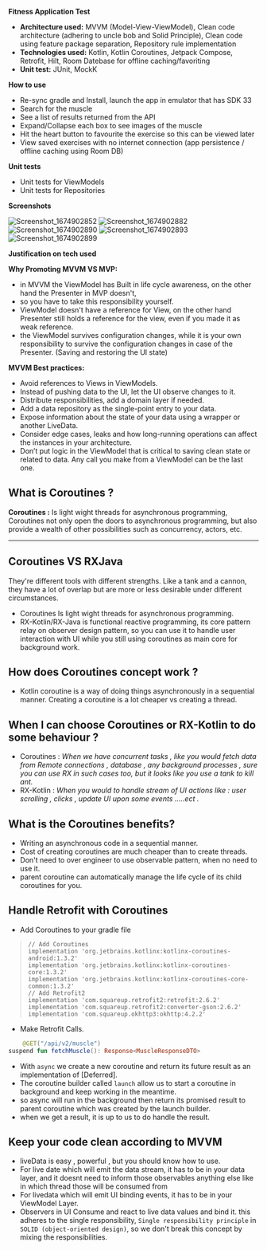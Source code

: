 **Fitness Application Test**

- **Architecture used:** MVVM (Model-View-ViewModel), Clean code architecture (adhering to uncle bob and Solid Principle),
  Clean code using feature package separation, Repository rule implementation
- **Technologies used:** Kotlin, Kotlin Coroutines, Jetpack Compose, Retrofit, Hilt, Room Datebase for offline caching/favoriting 
- **Unit test:** JUnit, MockK

**How to use**
- Re-sync gradle and Install, launch the app in emulator that has SDK 33
- Search for the muscle 
- See a list of results returned from the API
- Expand/Collapse each box to see images of the muscle 
- Hit the heart button to favourite the exercise so this can be viewed later
- View saved exercises with no internet connection (app persistence / offline caching using Room DB)

**Unit tests**
- Unit tests for ViewModels
- Unit tests for Repositories

**Screenshots**

![Screenshot_1674902852](https://user-images.githubusercontent.com/8558432/215262582-040b4d35-d732-4fcd-a0a0-dcf1768378e5.png)
![Screenshot_1674902882](https://user-images.githubusercontent.com/8558432/215262577-07e08a4a-b41f-4518-8e4a-24f3e992d4f2.png)
![Screenshot_1674902890](https://user-images.githubusercontent.com/8558432/215262576-b5d6aa3c-32ea-43d5-aabc-321c8ddeaf43.png)
![Screenshot_1674902893](https://user-images.githubusercontent.com/8558432/215262574-6fc8b7c9-9306-47a4-9841-030b0fb3923f.png)
![Screenshot_1674902899](https://user-images.githubusercontent.com/8558432/215262571-66ef2bc0-a477-42ea-b19c-dc3159b4a732.png)



**Justification on tech used**

**Why Promoting MVVM VS MVP:**
- in MVVM the ViewModel has Built in life cycle awareness, on the other hand the Presenter in MVP doesn't, 
- so you have to take this responsibility yourself.
- ViewModel doesn't have a reference for View, on the other hand Presenter still holds a reference
  for the view, even if you made it as weak reference.
- the ViewModel survives configuration changes, while it is your own responsibility to survive the
  configuration changes in case of the Presenter. (Saving and restoring the UI state)

**MVVM Best practices:**
- Avoid references to Views in ViewModels.
- Instead of pushing data to the UI, let the UI observe changes to it.
- Distribute responsibilities, add a domain layer if needed.
- Add a data repository as the single-point entry to your data.
- Expose information about the state of your data using a wrapper or another LiveData.
- Consider edge cases, leaks and how long-running operations can affect the instances in your
  architecture.
- Don’t put logic in the ViewModel that is critical to saving clean state or related to data. Any
  call you make from a ViewModel can be the last one.

**What is Coroutines ?**
-------------------

**Coroutines :**
Is light wight threads for asynchronous programming, Coroutines not only open the doors to
asynchronous programming, but also provide a wealth of other possibilities such as concurrency,
actors, etc.

----------

**Coroutines VS RXJava**
-------------------
They're different tools with different strengths. Like a tank and a cannon, they have a lot of
overlap but are more or less desirable under different circumstances.

- Coroutines Is light wight threads for asynchronous programming.
- RX-Kotlin/RX-Java is functional reactive programming, its core pattern relay on
  observer design pattern, so you can use it to handle user interaction with UI while you
  still using coroutines as main core for background work.

**How does Coroutines concept work ?**
------------

- Kotlin coroutine is a way of doing things asynchronously in a sequential manner. Creating a
  coroutine is a lot cheaper vs creating a thread.

**When I can choose Coroutines or RX-Kotlin to do some behaviour ?**
--------------------------

- Coroutines : *When we have concurrent tasks , like you would fetch data from Remote connections
  , database , any background processes , sure you can use RX in such cases too, but it looks like
  you use a tank to kill ant.*
- RX-Kotlin : *When you would to handle stream of UI actions like : user scrolling , clicks ,
  update UI upon some events .....ect .*

**What is the Coroutines benefits?**
-----------------------------

- Writing an asynchronous code in a sequential manner.
- Cost of creating coroutines are much cheaper than to create threads.
- Don't need to over engineer to use observable pattern, when no need to use it.
- parent coroutine can automatically manage the life cycle of its child coroutines for you.

**Handle Retrofit with Coroutines**
-----------------------------

- Add Coroutines to your gradle file

>     // Add Coroutines
>     implementation 'org.jetbrains.kotlinx:kotlinx-coroutines-android:1.3.2'
>     implementation 'org.jetbrains.kotlinx:kotlinx-coroutines-core:1.3.2'
>     implementation 'org.jetbrains.kotlinx:kotlinx-coroutines-core-common:1.3.2'
>     // Add Retrofit2
>     implementation 'com.squareup.retrofit2:retrofit:2.6.2'
>     implementation 'com.squareup.retrofit2:converter-gson:2.6.2'
>     implementation 'com.squareup.okhttp3:okhttp:4.2.2'

- Make Retrofit Calls.

```kotlin
    @GET("/api/v2/muscle")
suspend fun fetchMuscle(): Response<MuscleResponseDTO>
```

- With ```async``` we create a new coroutine and return its future result as an implementation
  of [Deferred].
- The coroutine builder called ```launch``` allow us to start a coroutine in background and keep
  working in the meantime.
- so async will run in the background then return its promised result to parent coroutine which was
  created by the launch builder.
- when we get a result, it is up to us to do handle the result.

**Keep your code clean according to MVVM**
-----------------------------

- liveData is easy , powerful , but you should know how to use.
- For live date which will emit the data stream, it has to be in your
  data layer, and it doesnt need to inform those observables anything else like
  in which thread those will be consumed from
- For livedata which will emit UI binding events, it has to be in your ViewModel Layer.
- Observers in UI Consume and react to live data values and bind it.
  this adheres to the single responsibility, `Single responsibility principle`
  in `SOLID (object-oriented design)`, so we don't break this concept by
  mixing the responsibilities.

